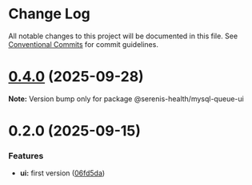 # Change Log

All notable changes to this project will be documented in this file.
See [Conventional Commits](https://conventionalcommits.org) for commit guidelines.

# [0.4.0](https://github.com/serenis-health/mysql-queue/compare/0.3.0...0.4.0) (2025-09-28)

**Note:** Version bump only for package @serenis-health/mysql-queue-ui

# 0.2.0 (2025-09-15)

### Features

* **ui:** first version ([06fd5da](https://github.com/serenis-health/mysql-queue/commit/06fd5daf30f810c751a90ac0650b0cc1b2c3a91a))
